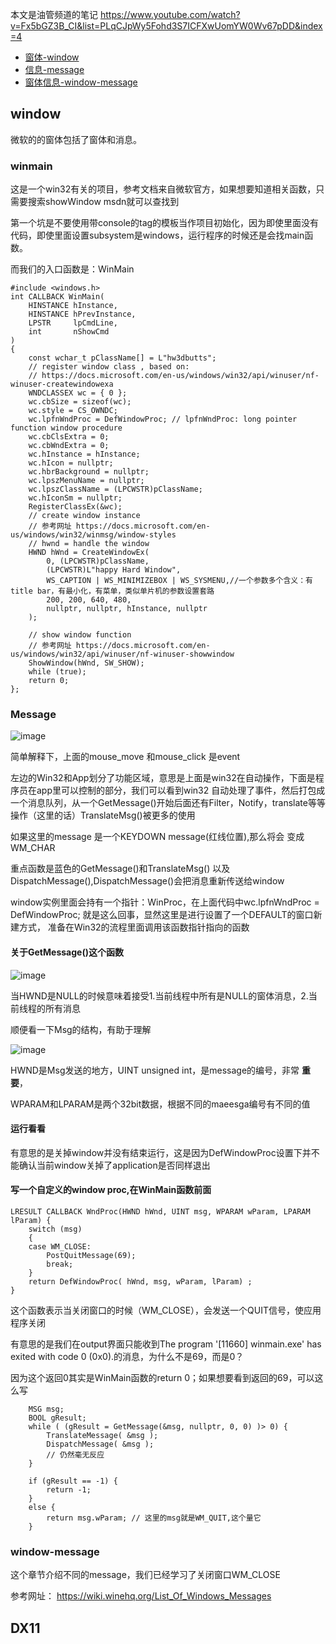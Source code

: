 本文是油管频道的笔记 https://www.youtube.com/watch?v=Fx5bGZ3B_CI&list=PLqCJpWy5Fohd3S7ICFXwUomYW0Wv67pDD&index=4

- [窗体-window](#mainwindow)
- [信息-message](#message)
- [窗体信息-window-message](#window-message)


## window
微软的的窗体包括了窗体和消息。
<span id="mainwindow"></span>
### winmain
这是一个win32有关的项目，参考文档来自微软官方，如果想要知道相关函数，只需要搜索showWindow msdn就可以查找到

第一个坑是不要使用带console的tag的模板当作项目初始化，因为即使里面没有代码，即使里面设置subsystem是windows，运行程序的时候还是会找main函数。

而我们的入口函数是：WinMain
```
#include <windows.h>
int CALLBACK WinMain(
    HINSTANCE hInstance,
    HINSTANCE hPrevInstance,
    LPSTR     lpCmdLine,
    int       nShowCmd
)
{
    const wchar_t pClassName[] = L"hw3dbutts";
    // register window class , based on:
    // https://docs.microsoft.com/en-us/windows/win32/api/winuser/nf-winuser-createwindowexa
    WNDCLASSEX wc = { 0 };
    wc.cbSize = sizeof(wc);
    wc.style = CS_OWNDC;
    wc.lpfnWndProc = DefWindowProc; // lpfnWndProc: long pointer function window procedure
    wc.cbClsExtra = 0;
    wc.cbWndExtra = 0;
    wc.hInstance = hInstance;
    wc.hIcon = nullptr;
    wc.hbrBackground = nullptr;
    wc.lpszMenuName = nullptr;
    wc.lpszClassName = (LPCWSTR)pClassName;
    wc.hIconSm = nullptr;
    RegisterClassEx(&wc);
    // create window instance
    // 参考网址 https://docs.microsoft.com/en-us/windows/win32/winmsg/window-styles
    // hwnd = handle the window
    HWND hWnd = CreateWindowEx(
        0, (LPCWSTR)pClassName,
        (LPCWSTR)L"happy Hard Window",
        WS_CAPTION | WS_MINIMIZEBOX | WS_SYSMENU,//一个参数多个含义：有title bar，有最小化，有菜单，类似单片机的参数设置套路
        200, 200, 640, 480,
        nullptr, nullptr, hInstance, nullptr
    );

    // show window function
    // 参考网址 https://docs.microsoft.com/en-us/windows/win32/api/winuser/nf-winuser-showwindow
    ShowWindow(hWnd, SW_SHOW);
    while (true);
    return 0;
};
```
<span id="message"></span>
### Message
![image](https://user-images.githubusercontent.com/47411365/126618040-80c063a7-7f6a-411b-ab35-c18bef2c9e81.png)

简单解释下，上面的mouse_move 和mouse_click 是event

左边的Win32和App划分了功能区域，意思是上面是win32在自动操作，下面是程序员在app里可以控制的部分，我们可以看到win32
自动处理了事件，然后打包成一个消息队列，从一个GetMessage()开始后面还有Filter，Notify，translate等等操作（这里的话）TranslateMsg()被更多的使用

如果这里的message 是一个KEYDOWN message(红线位置),那么将会  变成WM_CHAR

重点函数是蓝色的GetMessage()和TranslateMsg() 以及 DispatchMessage(),DispatchMessage()会把消息重新传送给window

window实例里面会持有一个指针：WinProc，在上面代码中wc.lpfnWndProc = DefWindowProc; 就是这么回事，显然这里是进行设置了一个DEFAULT的窗口新建方式，
准备在Win32的流程里面调用该函数指针指向的函数

#### 关于GetMessage()这个函数
![image](https://user-images.githubusercontent.com/47411365/126830242-7a0f6887-2a8c-4327-8ecf-1f861d6d0d08.png)

当HWND是NULL的时候意味着接受1.当前线程中所有是NULL的窗体消息，2.当前线程的所有消息

顺便看一下Msg的结构，有助于理解

![image](https://user-images.githubusercontent.com/47411365/126830552-7b884518-94e2-414f-a93a-66dfb749b95e.png)

HWND是Msg发送的地方，UINT unsigned int，是message的编号，非常 __重要__，

WPARAM和LPARAM是两个32bit数据，根据不同的maeesga编号有不同的值

#### 运行看看
有意思的是关掉window并没有结束运行，这是因为DefWindowProc设置下并不能确认当前window关掉了application是否同样退出

#### 写一个自定义的window proc,在WinMain函数前面
```
LRESULT CALLBACK WndProc(HWND hWnd, UINT msg, WPARAM wParam, LPARAM lParam) {
    switch (msg)
    {
    case WM_CLOSE:
        PostQuitMessage(69);
        break;
    }
    return DefWindowProc( hWnd, msg, wParam, lParam) ;
}
```
这个函数表示当关闭窗口的时候（WM_CLOSE），会发送一个QUIT信号，使应用程序关闭

有意思的是我们在output界面只能收到The program '[11660] winmain.exe' has exited with code 0 (0x0).的消息，为什么不是69，而是0？

因为这个返回0其实是WinMain函数的return 0；如果想要看到返回的69，可以这么写
```
    MSG msg;
    BOOL gResult;
    while ( (gResult = GetMessage(&msg, nullptr, 0, 0) )> 0) {
        TranslateMessage( &msg );
        DispatchMessage( &msg );
        // 仍然毫无反应
    }

    if (gResult == -1) {
        return -1;
    }
    else {
        return msg.wParam; // 这里的msg就是WM_QUIT,这个量它
    }
```

<span id="#window-message"></span>
          
### window-message
这个章节介绍不同的message，我们已经学习了关闭窗口WM_CLOSE

参考网址： https://wiki.winehq.org/List_Of_Windows_Messages
<span id="dx11"></span>
## DX11

